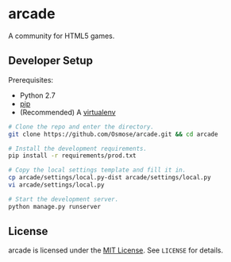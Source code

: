 # arcade

A community for HTML5 games.

## Developer Setup

Prerequisites:
- Python 2.7
- [pip](http://www.pip-installer.org/en/latest/)
- (Recommended) A [virtualenv](http://www.virtualenv.org/en/latest/)

```sh
# Clone the repo and enter the directory.
git clone https://github.com/Osmose/arcade.git && cd arcade

# Install the development requirements.
pip install -r requirements/prod.txt

# Copy the local settings template and fill it in.
cp arcade/settings/local.py-dist arcade/settings/local.py
vi arcade/settings/local.py

# Start the development server.
python manage.py runserver
```

## License

arcade is licensed under the [MIT License](http://opensource.org/licenses/MIT). See `LICENSE`
for details.
